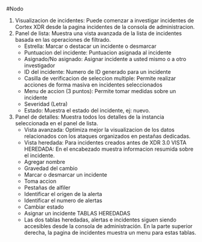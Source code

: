 #Nodo

1. Visualizacion de incidentes: Puede comenzar a investigar incidentes de Cortex XDR desde la pagina incidentes de la consola de administracion.
2. Panel de lista: Muestra una vista avanzada de la lista de incidentes basada en las operaciones de filtrado.
   - Estrella: Marcar o destacar un incidente o desmarcar
   - Puntuacion del incidente: Puntuacion asignada al incidente
   - Asignado/No asignado: Asignar incidente a usted mismo o a otro investigador
   - ID del incidente: Numero de ID generado para un incidente
   - Casilla de verificacion de seleccion multiple: Permite realizar acciones de forma masiva en incidentes seleccionados
   - Menu de accion (3 puntos): Permite tomar medidas sobre un incidente
   - Severidad (Letra)
   - Estado: Muestra el estado del incidente, ej: nuevo.
3. Panel de detalles: Muestra todos los detalles de la instancia seleccionada en el panel de lista.
   - Vista avanzada: Optimiza mejor la visualizacion de los datos relacionados con los ataques organizados en pestañas dedicadas.
   - Vista heredada: Para incidentes creados antes de XDR 3.0
	VISTA HEREDADA: En el encabezado muestra informacion resumida sobre el incidente. 
	- Agregar nombre
	- Gravedad del cambio
	- Marcar o desmarcar un incidente
	- Toma accion
	- Pestañas de alfiler
	- Identificar el origen de la alerta
	- Identificar el numero de alertas
	- Cambiar estado
	- Asignar un incidente
	TABLAS HEREDADAS
	- Las dos tablas heredadas, alertas e incidentes siguen siendo accesibles desde la consola de administración. En la parte superior derecha, la pagina de incidentes muestra un menu para estas tablas.